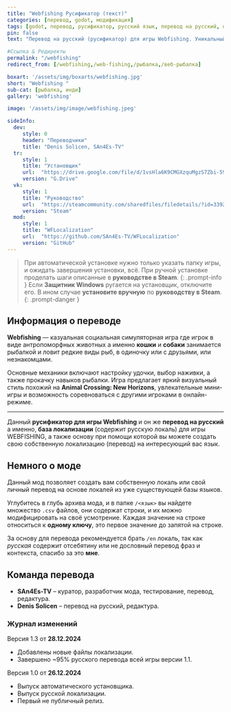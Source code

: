 ```yaml
---
title: "Webfishing Русификатор (текст)"
categories: [перевод, godot, модификация]
tags: [godot, перевод, русификатор, русский язык, перевод на русский, отсебятина]
pin: false
text: "Перевод на русский (русификатор) для игры Webfishing. Уникальный мод, база локализации для создания своего собственного перевода для игры и модификации уже существующих."

#Ссылка & Редиректы
permalink: "/webfishing"
redirect_from: [/webfishing,/web-fishing,/рыбалка,/веб-рыбалка]

boxart: '/assets/img/boxarts/webfishing.jpg'
short: "Webfishing "
sub-cat: [рыбалка, инди]
gallery: 'webfishing'

image: '/assets/img/image/webfishing.jpeg'

sideInfo:
  dev:
     style: 0
     header: "Переводчики"
     title: "Denis Solicen, SAn4Es-TV"
  tr:
     style: 1
     title: "Установщик"
     url:  "https://drive.google.com/file/d/1vsHla6K9CMGXzquMgzS7Zbi-590PQVd1"
     version: "G.Drive"
  vk:
     style: 1
     title: "Руководство"
     url:  "https://steamcommunity.com/sharedfiles/filedetails/?id=3392380968"
     version: "Steam"  
  mod:
     style: 1
     title: "WFLocalization"
     url:  "https://github.com/SAn4Es-TV/WFLocalization"
     version: "GitHub"  
---
```

> При автоматической установке нужно только указать папку игры, и ожидать завершения установки, всё. При ручной установке проделать шаги описанные в **руководстве в Steam**.
{: .prompt-info }
> Если **Защитник Windows** ругается на установщик, отключите его. В ином случае **установите вручную** по **руководству в Steam**.
{: .prompt-danger }


## Информация о переводе
**Webfishing** — казуальная социальная симуляторная игра где игрок в виде антропоморфных животных а именно **кошки** и **собаки** занимается рыбалкой и ловит редкие виды рыб, в одиночку или с друзьями, или незнакомцами.

Основные механики включают настройку удочки, выбор наживки, а также прокачку навыков рыбалки. Игра предлагает яркий визуальный стиль похожий на **Animal Crossing: New Horizons**, увлекательные мини-игры и возможность соревноваться с другими игроками в онлайн-режиме.

---

Данный **русификатор для игры Webfishing** и он же **перевод на русский** а именно, **база локализации** (содержит русскую локаль) для игры WEBFISHING, а также основу при помощи которой вы можете создать свою собственную локализацию (перевод) на интересующий вас язык.

## Немного о моде
Данный мод позволяет создать вам собственную локаль или свой личный перевод на основе локалей из уже существующей базы языков. 

Углубитесь в глубь архива мода, и в папке `/<язык>` вы найдете множество `.csv` файлов, они содержат строки, и их можно модифицировать на своё усмотрение. Каждая значение на строке относиться к **одному ключу**, это первое значение до запятой на строке.

За основу для перевода рекомендуется брать `/en` локаль, так как *русская* содержит отсебятину или не дословный перевод фраз и контекста, спасибо за это **мне**.


## Команда перевода
* **SAn4Es-TV** – куратор, разработчик мода, тестирование, перевод, редактура.
* **Denis Solicen** – перевод на русский, редактура.

### Журнал изменений
Версия 1.3 от **28.12.2024**
* Добавлены новые файлы локализации.
* Завершено ~95% русского перевода всей игры версии 1.1.

Версия 1.0 от **26.12.2024**
* Выпуск автоматического установщика.
* Выпуск русской локализации.
* Первый не публичный релиз.